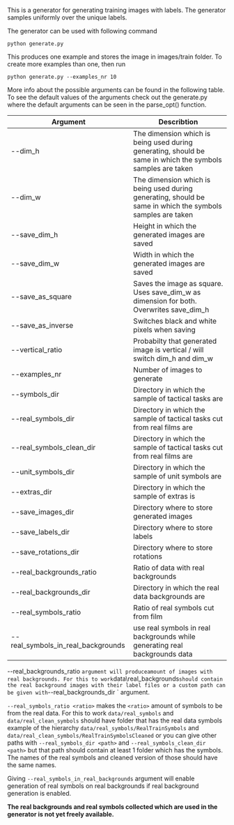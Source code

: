 This is a generator for generating training images with labels. The generator samples uniformly over the unique labels.

The generator can be used with following command
```
python generate.py
```
This produces one example and stores the image in images/train folder. To create more examples than one, then run
```
python generate.py --examples_nr 10
```
More info about the possible arguments can be found in the following table. To see the default values of the arguments check out the generate.py where the default arguments can be seen in the parse_opt() function.

| Argument  | Describtion |
| ------------- | ------------- |
| --dim_h  | The dimension which is being used during generating, should be same in which the symbols samples are taken  |
| --dim_w | The dimension which is being used during generating, should be same in which the symbols samples are taken |
| --save_dim_h | Height in which the generated images are saved |
| --save_dim_w | Width in which the generated images are saved |
| --save_as_square | Saves the image as square. Uses save_dim_w as dimension for both. Overwrites save_dim_h |
| --save_as_inverse | Switches black and white pixels when saving |
| --vertical_ratio | Probabilty that generated image is vertical / will switch dim_h and dim_w |
| --examples_nr | Number of images to generate |
| --symbols_dir | Directory in which the sample of tactical tasks are |
| --real_symbols_dir | Directory in which the sample of tactical tasks cut from real films are |
| --real_symbols_clean_dir | Directory in which the sample of tactical tasks cut from real films are |
| --unit_symbols_dir | Directory in which the sample of unit symbols are |
| --extras_dir | Directory in which the sample of extras is |
| --save_images_dir | Directory where to store generated images |
| --save_labels_dir | Directory where to store labels |
| --save_rotations_dir | Directory where to store rotations |
| --real_backgrounds_ratio | Ratio of data with real backgrounds |
| --real_backgrounds_dir | Directory in which the real data backgrounds are |
| --real_symbols_ratio | Ratio of real symbols cut from film |
| --real_symbols_in_real_backgrounds | use real symbols in real backgrounds while generating real backgrounds data |

--real_backgrounds_ratio <ratio>` argument will produce `<ratio>` amount of images with real backgrounds. For this to work `data\real_backgrounds` should contain the real background images with their label files or a custom path can be given with `--real_backgrounds_dir <path>` argument.

`--real_symbols_ratio <ratio>` makes the `<ratio>` amount of symbols to be from the real data. For this to work `data/real_symbols` and `data/real_clean_symbols` should have folder that has the real data symbols example of the hierarchy `data/real_symbols/RealTrainSymbols` and `data/real_clean_symbols/RealTrainSymbolsCleaned` or you can give other paths with `--real_symbols_dir <path>` and  `--real_symbols_clean_dir <path>` but that path should contain at least 1 folder which has the symbols. The names of the real symbols and cleaned version of those should have the same names.

Giving `--real_symbols_in_real_backgrounds` argument will enable generation of real symbols on real backgrounds if real background generation is enabled.
  
**The real backgrounds and real symbols collected which are used in the generator is not yet freely available.**
